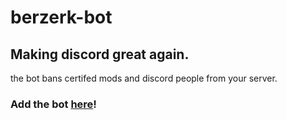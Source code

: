 # berzerk-bot
## Making discord great again.
the bot bans certifed mods and discord people from your server.

### Add the bot [here](https://discord.com/oauth2/authorize?client_id=925963938477256814&scope=bot&permissions=4)!
